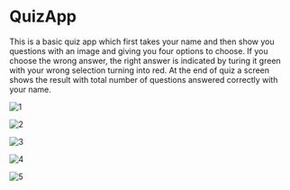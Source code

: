 # QuizApp
This is a basic quiz app which first takes your name and then show you questions with an image and giving you four options to choose.
If you choose the wrong answer, the right answer is indicated by turing it green with your wrong selection turning into red.
At the end of quiz a screen shows the result with total number of questions answered correctly with your name.

![1](https://user-images.githubusercontent.com/68849516/170337880-312c8b7d-39df-4689-b4c8-b0437103ab93.png)

![2](https://user-images.githubusercontent.com/68849516/170337898-10ae3e40-0e32-43bb-8e30-3685d55a9e23.png)

![3](https://user-images.githubusercontent.com/68849516/170337910-e844195a-1796-4c12-919f-40a328c3f2e6.png)

![4](https://user-images.githubusercontent.com/68849516/170337945-b9dff391-95c0-486a-99f9-6b025dff57c0.png)

![5](https://user-images.githubusercontent.com/68849516/170337955-7e228d22-b62f-4f6d-aaf1-c461a2bf67ae.png)
